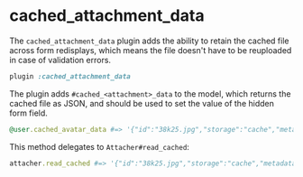 # cached_attachment_data

The `cached_attachment_data` plugin adds the ability to retain the cached file
across form redisplays, which means the file doesn't have to be reuploaded in
case of validation errors.

```rb
plugin :cached_attachment_data
```

The plugin adds `#cached_<attachment>_data` to the model, which returns the
cached file as JSON, and should be used to set the value of the hidden form
field.

```rb
@user.cached_avatar_data #=> '{"id":"38k25.jpg","storage":"cache","metadata":{...}}'
```

This method delegates to `Attacher#read_cached`:

```rb
attacher.read_cached #=> '{"id":"38k25.jpg","storage":"cache","metadata":{...}}'
```
